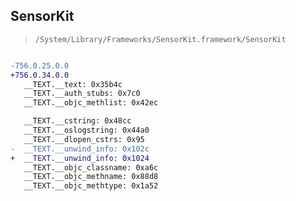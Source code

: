 ## SensorKit

> `/System/Library/Frameworks/SensorKit.framework/SensorKit`

```diff

-756.0.25.0.0
+756.0.34.0.0
   __TEXT.__text: 0x35b4c
   __TEXT.__auth_stubs: 0x7c0
   __TEXT.__objc_methlist: 0x42ec

   __TEXT.__cstring: 0x48cc
   __TEXT.__oslogstring: 0x44a0
   __TEXT.__dlopen_cstrs: 0x95
-  __TEXT.__unwind_info: 0x102c
+  __TEXT.__unwind_info: 0x1024
   __TEXT.__objc_classname: 0xa6c
   __TEXT.__objc_methname: 0x88d8
   __TEXT.__objc_methtype: 0x1a52

```
